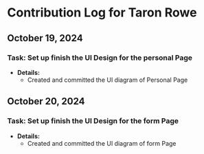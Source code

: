 # Contribution Log for Taron Rowe 

## October 19, 2024

### Task: Set up finish the UI Design for the personal Page

- **Details:**
  - Created and committed the UI diagram of Personal Page


## October 20, 2024

### Task: Set up finish the UI Design for the form Page

- **Details:**
  - Created and committed the UI diagram of form Page
